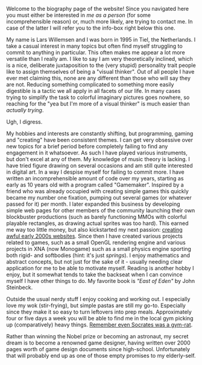 Welcome to the biography page of the website! Since you navigated here you must either be interested in *me as a person* (for some incomprehensible reason) or, much more likely, are trying to contact me. In case of the latter I will refer you to the info-box right below this one.

My name is Lars Willemsen and I was born in 1995 in Tiel, the Netherlands. I take a casual interest in many topics but often find myself struggling to commit to anything in particular. This often makes me appear a lot more versatile than I really am. I like to say I am very theoretically inclined, which is a nice, deliberate juxtaposition to the (very stupid) personality trait people like to assign themselves of being a "visual thinker". Out of all people I have ever met claiming this, none are any different than those who will say they are not. Reducing something complicated to something more easily digestible is a tactic we all apply in all facets of our life. In many cases trying to simplify the task to colorful imaginary pictures goes nowhere, so reaching for the "yea but I'm more of a visual thinker" is much easier than *actually trying*.

Ugh, I digress.

My hobbies and interests are constantly shifting, but programming, gaming and "creating" have been consistent themes. I can get very obsessive over new topics for a brief period before completely failing to find any engagement in it whatsoever. As such I have played various instruments, but don't excel at any of them. My knowledge of music theory is lacking. I have tried figure drawing on several occasions and am still quite interested in digital art. In a way I despise myself for failing to commit more. I have written an incomprehensible amount of code over my years, starting as early as 10 years old with a program called "Gamemaker". Inspired by a friend who was already occupied with creating simple games this quickly became my number one fixation, pumping out several games (or whatever passed for it) per month. I later expanded this business by developing simple web pages for other members of the community launching their own blockbuster productions (such as barely functioning MMOs with colorful playable rectangles, as drawing actual sprites was too hard). This earned me way too little money, but also kickstarted my next passion: [creating awful early 2000s websites](https://www.youtube.com/watch?v=HlX4T2SBkC0). Since then I have created various projects related to games, such as a small OpenGL rendering engine and various projects in XNA (now Monogame) such as a small physics engine sporting both rigid- and softbodies (hint: it's just *springs*). I enjoy mathematics and abstract concepts, but not just for the sake of it - usually needing clear application for me to be able to motivate myself. Reading is another hobby I enjoy, but it somewhat tends to take the backseat when I can convince myself I have other things to do. My favorite book is *"East of Eden"* by John Steinbeck.

Outside the usual nerdy stuff I enjoy cooking and working out. I especially love my wok (stir-frying), but simple pastas are still my go-to. Especially since they make it so easy to turn leftovers into prep meals. Approximately four or five days a week you will be able to find me in the local gym picking up (comparatively) heavy things. [Remember even Socrates was a gym-rat](https://www.goodreads.com/quotes/607547-no-man-has-the-right-to-be-an-amateur-in).

Rather than winning the Nobel prize or becoming an astronaut, my secret dream is to become a renowned game designer, having written over 2000 pages worth of game design documents since high-school. Unfortunately that will probably end up as one of those empty promises to my elderly-self.